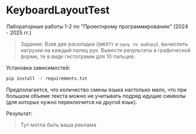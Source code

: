 # KeyboardLayoutTest

Лабораторные работы 1-2 по "Проектнрому программированию" (2024 - 2025 гг.)

> Задание: Взяв две раскладки (`QWERTY` и `одну по выбору`), вычислить нагрузки на каждый палец рук. Вывести результаты в графической форме, те в виде гистограмм для 10 пальцев.

Установка зависимостей:
```bash
pip install -r requirements.txt
```

Предполагается, что количество смены языка настолько мало, что при большом объеме текста можно не учитывать подряд идущие символы (для которых нужно переключится на другой язык).

Результат:
> Тут могла быть ваша реклама
